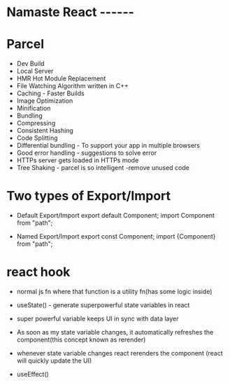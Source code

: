 # Namaste React ------


# Parcel
- Dev Build
- Local Server
- HMR Hot Module Replacement
- File Watching Algorithm written in C++
- Caching - Faster Builds
- Image Optimization
- Minification
- Bundling
- Compressing 
- Consistent Hashing
- Code Splitting
- Differential bundling - To support your app in multiple     browsers
- Good error handling - suggestions to solve error
- HTTPs server gets loaded in HTTPs mode
- Tree Shaking - parcel is so intelligent -remove unused code


# Two types of Export/Import

- Default Export/Import
    export default Component;
    import Component from "path";

- Named Export/Import
    export const Component;
    import {Component} from "path";

# react hook 
- normal js fn where that function is a utility fn(has some logic inside)

- useState() - generate superpowerful state variables in react
- super powerful variable keeps UI in sync with data layer
- As soon as my state variable changes, it automatically refreshes the component(this concept known as rerender)
- whenever state variable changes react rerenders the component (react will quickly update the UI)

- useEffect()
